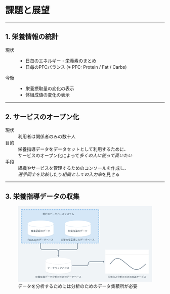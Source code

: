 <!--
- 栄養情報の統計
- 栄養データの正確性
- サービスのオープン化
- 栄養指導データの収集
-->

<!-- transition: flip -->

# 課題と展望

---

## 1. 栄養情報の統計

<dl>
  <dt>現状</dt>
  <dd>
    <ul>
      <li>日毎のエネルギー・栄養素のまとめ</li>
      <li>日毎のPFCバランス <span class="mark">(※ PFC: Protein / Fat / Carbs)</li>
    </ul>
  </dd>
  <dt>今後</dt>
  <dd>
    <ul>
      <li>栄養摂取量の変化の表示</li>
      <li>体組成値の変化の表示</li>
    </ul>
  </dd>
</dl>

<!--
---

## 2. 栄養データの正確性

<dl>
  <dt><strong>現状</strong></dt>
  <dd>
      2種類の栄養データベース<br>
    ・FoodLog (1500件) → 正確 👍<br>
    ・EatSmart (9万件) → 不正確 😔
  </dd>
  <dt>
    <strong>手段</strong>
  </dt>
  <dd>
    管理栄養士が補正できるようにする
  </dd>
</dl> -->

---

## 2. サービスのオープン化

<dl>
  <dt>現状</dt>
  <dd>利用者は関係者のみの数十人</dd>
  <dt>目的</dt>
  <dd>
    栄養指導データをデータセットとして利用するために、<br>
    サービスのオープン化によって<em>多くの人に使って貰いたい</em>
  </dd>
  <dt>手段</dt>
  <dd>
    組織やサービスを管理するためのコンソールを作成し、<br>
    <em>選手同士を比較</em>したり<em>組織としての入力率</em>を見せる
  </dd>
</dl>

---

## 3. 栄養指導データの収集

<figure>
  <img src="../images/collect-data.png" class="raw">
  <figcaption>データを分析するためには分析のためのデータ集積所が必要</figcaption>
</figure>
